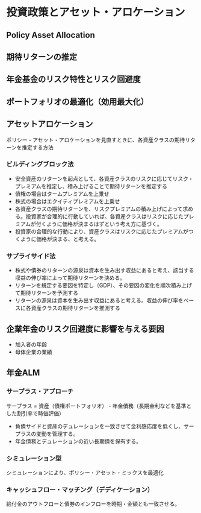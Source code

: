 # 投資政策とアセット・アロケーション

## Policy Asset Allocation

## 期待リターンの推定
## 年金基金のリスク特性とリスク回避度

## ポートフォリオの最適化（効用最大化）


## アセットアロケーション
ポリシー・アセット・アロケーションを見直すときに、各資産クラスの期待リターンを推定する方法

### ビルディングブロック法
* 安全資産のリターンを起点として、各資産クラスのリスクに応じてリスク・プレミアムを推定し、積み上げることで期待リターンを推定する
 * 債権の場合はタームプレミアムを上乗せ
 * 株式の場合はエクイティプレミアムを上乗せ
* 各資産クラスの期待リターンを、リスクプレミアムの積み上げによって求める。投資家が合理的に行動していれば、各資産クラスはリスクに応じたプレミアムが付くように価格が決まるはずという考え方に基づく。
* 投資家の合理的な行動により、資産クラスはリスクに応じたプレミアムがつくように価格が決まる、と考える。


 
### サプライサイド法
  * 株式や債券のリターンの源泉は資本を生み出す収益にあると考え、該当する収益の伸び率によって期待リターンを決める。
  * リターンを規定する要因を特定し（GDP）、その要因の変化を順次積み上げて期待リターンを予測する
  * リターンの源泉は資本を生み出す収益にあると考える。収益の伸び率をベースに各資産クラスの期待リターンを推測する

## 企業年金のリスク回避度に影響を与える要因
* 加入者の年齢
* 母体企業の業績



## 年金ALM
### サープラス・アプローチ
サープラス = 資産（債権ポートフォリオ） - 年金債務（長期金利などを基準とした割引率で時価評価）
* 負債サイドと資産のデュレーションを一致させて金利感応度を低くし、サープラスの変動を管理する。
* 年金債務とデュレーションの近い長期債を保有する。

### シミュレーション型
シミュレーションにより、ポリシー・アセット・ミックスを最適化

### キャッシュフロー・マッチング（デディケーション）
給付金のアウトフローと債券のインフローを時期・金額とも一致させる。


